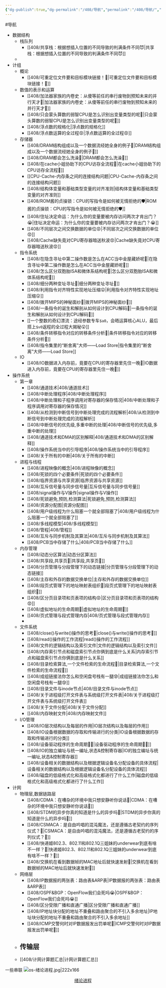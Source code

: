 ```yaml
---
{"dg-publish":true,"dg-permalink":"/408/导航","permalink":"/408/导航/","dgShowBacklinks":true,"dgShowLocalGraph":true,"dgShowInlineTitle":true}
---
```


#导航
- 数据结构
	- 栈队列
		- [[408/共享栈：根据想插入位置的不同导致的判满条件不同😈\|共享栈：根据想插入位置的不同导致的判满条件不同😈]]
	- 
- 计组
	- 概论
		- [[408/可重定位文件要和目标模块链接！🥵\|可重定位文件要和目标模块链接！🥵]]
	- 数值的表示和运算
		- [[408/加法器家族的内卷史：从傻等前任的串行废物到预知未来的并行天才🤔\|加法器家族的内卷史：从傻等前任的串行废物到预知未来的并行天才🤔]]
		- [[408/只会蒙头算数的弱智CPU是怎么识别出变量类型的呢🤔\|只会蒙头算数的弱智CPU是怎么识别出变量类型的呢🤔]]
		- [[408/浮点数的规格化\|浮点数的规格化]]
		- [[408/浮点数运算的全过程😡\|浮点数运算的全过程😡]]
	- 存储器
		- [[408/DRAM结构组成以及一个数据流经她全身的例子🥵\|DRAM结构组成以及一个数据流经她全身的例子🥵]]
		- [[408/DRAM都会怎么洗澡🥵\|DRAM都会怎么洗澡🥵]]
		- [[408/在cache小姐协助下的CPU访存全流程🤔\|在cache小姐协助下的CPU访存全流程🤔]]
		- [[CPU-Cache-内存条之间的连接结构问题\|CPU-Cache-内存条之间的连接结构问题]]
		- [[408/结构体变量和基础类型变量的对齐准则\|结构体变量和基础类型变量的对齐准则]]
		- [[408/ROM酱的贞操锁：CPU的写指令是如何被无情拒绝的🛡️\|ROM酱的贞操锁：CPU的写指令是如何被无情拒绝的🛡️]]
		- [[408/住址决定命运：为什么你的变量要被内存访问两次才肯出门？😭\|住址决定命运：为什么你的变量要被内存访问两次才肯出门？😭]]
		- [[408/不同层次之间交换数据的单位😡\|不同层次之间交换数据的单位😡]]
		- [[408/Cache缺失竟对CPU寄存器暗送秋波😡\|Cache缺失竟对CPU寄存器暗送秋波😡]]
	- 指令系统
		- [[408/在隐含寻址中第二操作数是怎么在ACC当中金屋藏娇呢🤔\|在隐含寻址中第二操作数是怎么在ACC当中金屋藏娇呢🤔]]
		- [[408/怎么区分双胞胎ISA和微体系结构呢🤔\|怎么区分双胞胎ISA和微体系结构呢🤔]]
		- [[408/细分两种变址寻址🤔\|细分两种变址寻址🤔]]
		- [[408/利用指令对齐特性实现地址压缩😲\|利用指令对齐特性实现地址压缩😲]]
		- [[408/拨开MIPS的神秘面纱🥵\|拨开MIPS的神秘面纱🥵]]
		- [[408/一条指令的诞生和解剖从如何设计到CPU解码🤔\|一条指令的诞生和解剖从如何设计到CPU解码🤔]]
		- [[一个整数的奇幻漂流：途经参数专车`$a0`，会晤运算核心ALU，最后搭上`$v0`返程的全过程大揭秘😲]]
		- [[408/条件转移指令对应的转移条件分析🤔\|条件转移指令对应的转移条件分析🤔]]
		- [[408/指令集里的“断舍离”大师——Load Store\|指令集里的“断舍离”大师——Load Store]]
	- IO
		- [[408/IO数据进入内存前，竟要在CPU的寄存器里先住一晚🥵\|IO数据进入内存前，竟要在CPU的寄存器里先住一晚🥵]]
- 操作系统
	- 第一章
		- [[408/通道技术\|408/通道技术]]
		- [[408/中断处理程序\|408/中断处理程序]]
		- [[408/中断处理和子程序调用对寄存器的保存情况\|408/中断处理和子程序调用对寄存器的保存情况]]
		- [[408/从检测到中断信号到中断处理完成的流程解析\|408/从检测到中断信号到中断处理完成的流程解析]]
		- [[408/中断信号的优先级,多重中断的处理\|408/中断信号的优先级,多重中断的处理]]
		- [[408/通道技术和DMA的区别解释\|408/通道技术和DMA的区别解释]]
		- [[408/操作系统当中的引导程序\|408/操作系统当中的引导程序]]
		- [[408/关于所有的中断\|408/关于所有的中断]]
	- 进程与线程
		- [[408/进程映像的概念\|408/进程映像的概念]]
		- [[408/死锁的四个必要条件\|死锁的四个必要条件]]
		- [[408/临界资源与共享资源\|临界资源与共享资源]]
		- [[408/互斥信号量与同步信号量\|互斥信号量与同步信号量]]
		- [[408/signal操作与V操作\|signal操作与V操作]]
		- [[408/死锁避免,预防,检测算法\|死锁避免,预防,检测算法]]
		- [[408/资源分配图\|资源分配图]]
		- [[408/用户级线程为什么阻塞一个就全部阻塞了\|408/用户级线程为什么阻塞一个就全部阻塞了]]
		- [[408/多线程模型\|408/多线程模型]]
		- [[408/管程\|408/管程]]
		- [[408/互斥与同步机制及其算法\|408/互斥与同步机制及其算法]]
		- [[408/PCB当中存储了什么\|408/PCB当中存储了什么]]
	- 内存管理
		- [[408/动态分区算法\|动态分区算法]]
		- [[408/共享段,共享页🤔\|共享段,共享页🤔]]
		- [[408/分页管理与分段管理下的动态链接\|分页管理与分段管理下的动态链接]]
		- [[408/主存和外存的数据交换单位\|主存和外存的数据交换单位]]
		- [[408/段页式管理下的地址映射表组织🥰\|段页式管理下的地址映射表组织🥰]]
		- [[408/区分页目录项和页表项的结构😡\|区分页目录项和页表项的结构😡]]
		- [[408/虚拟地址的生命周期🥰\|虚拟地址的生命周期🥰]]
		- [[408/页式管理与段式管理内存\|408/页式管理与段式管理内存]]
		- 
	- 文件系统
		- [[408/close()与write()操作的思考🤔\|close()与write()操作的思考🤔]]
		- [[408/read()操作的工作流程\|read()操作的工作流程]]
		- [[408/文件的逻辑结构以及索引文件\|文件的逻辑结构以及索引文件]]
		- [[408/内存索引节点和磁盘索引节点你俩到底是什么关系\|内存索引节点和磁盘索引节点你俩到底是什么关系]]
		- [[408/目录检索算法,一个文件检索的生命流程🤔\|目录检索算法,一个文件检索的生命流程🤔]]
		- [[408/成组链接法你怎么和空闲盘号栈有一腿😰\|成组链接法你怎么和空闲盘号栈有一腿😰]]
		- [[408/目录文件与inode节点\|408/目录文件与inode节点]]
		- [[408/关于进程级打开文件表与系统级打开文件表\|408/关于进程级打开文件表与系统级打开文件表]]
		- [[408/关于文件分配\|408/关于文件分配]]
		- [[408/内存映射文件\|408/内存映射文件]]
	- I/O管理
		- [[408/IO层次结构以及每层的作用\|IO层次结构以及每层的作用]]
		- [[408/IO设备根据数据的存取和传输进行的分类\|IO设备根据数据的存取和传输进行的分类]]
		- [[408/设备驱动程序的生命周期😮‍💨\|设备驱动程序的生命周期😮‍💨]]
		- [[408/IO的独立编址与统一编址,状态&控制寄存器\|IO的独立编址与统一编址,状态&控制寄存器]]
		- [[408/设备相关的数据结构以及根据逻辑设备名分配设备的具体流程\|设备相关的数据结构以及根据逻辑设备名分配设备的具体流程]]
		- [[408/磁盘的低级格式化和高级格式化都进行了什么工作\|磁盘的低级格式化和高级格式化都进行了什么工作]]
- 计网
	- 物理层,数据链路层
		- [[408/CDMA：在嘈杂的环境中我只想安静听你说话🥰\|CDMA：在嘈杂的环境中我只想安静听你说话🥰]]
		- [[408/STDM的异步你真的知道是什么的异步吗🤔\|STDM的异步你真的知道是什么的异步吗🤔]]
		- [[408/CSMACA：是自由吟唱的混沌魔法，还是遵循古老契约的序列仪式？🤔\|CSMACA：是自由吟唱的混沌魔法，还是遵循古老契约的序列仪式？🤔]]
		- [[408/快递姬802.3、802.11和802.1Q三姐妹的underwear到底有啥不一样？🤔\|快递姬802.3、802.11和802.1Q三姐妹的underwear到底有啥不一样？🤔]]
		- [[408/交换机在看到数据帧的MAC地址后就快速发射🥵\|交换机在看到数据帧的MAC地址后就快速发射🥵]]
	- 网络层
		- [[408/IP数据报的两张表：路由表&ARP表\|IP数据报的两张表：路由表&ARP表]]
		- [[408/OSPF&BGP：OpenFlow我们会死吗😭\|OSPF&BGP：OpenFlow我们会死吗😭]]
		- [[408/区分受限广播和直通广播\|区分受限广播和直通广播]]
		- [[408/IP地址块分配的地址不重叠和路由聚合的不引入多余地址\|IP地址块分配的地址不重叠和路由聚合的不引入多余地址]]
		- [[408/ICMP交警何时对IP数据报发出罚单呢🤔\|ICMP交警何时对IP数据报发出罚单呢🤔]]
	- 传输层
		- 
	- [[408/计网计算题汇总\|计网计算题汇总]]

一些串联
![os-绪论进程.jpg|222x166](/img/user/%E9%99%84%E4%BB%B6/os-%E7%BB%AA%E8%AE%BA%E8%BF%9B%E7%A8%8B.jpg)
<div style="text-align: center;">
  <a href="/408/绪论进程">绪论进程</a>
</div>
